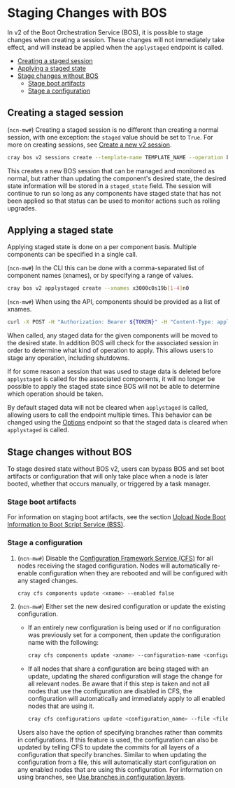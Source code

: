 # Staging Changes with BOS

In v2 of the Boot Orchestration Service (BOS), it is possible to stage changes when creating a session.
These changes will not immediately take effect, and will instead be applied when the `applystaged` endpoint is called.

* [Creating a staged session](#creating-a-staged-session)
* [Applying a staged state](#applying-a-staged-state)
* [Stage changes without BOS](#stage-changes-without-bos)
  * [Stage boot artifacts](#stage-boot-artifacts)
  * [Stage a configuration](#stage-a-configuration)

## Creating a staged session

(`ncn-mw#`) Creating a staged session is no different than creating a normal session, with one exception: the `staged` value should be set to `True`.
For more on creating sessions, see [Create a new v2 session](Manage_a_BOS_Session.md#create-a-new-v2-session).

```bash
cray bos v2 sessions create --template-name TEMPLATE_NAME --operation boot --stage True --format json
```

This creates a new BOS session that can be managed and monitored as normal, but rather than updating the component's desired state, the desired state
information will be stored in a `staged_state` field. The session will continue to run so long as any components have staged state that has not been
applied so that status can be used to monitor actions such as rolling upgrades.

## Applying a staged state

Applying staged state is done on a per component basis. Multiple components can be specified in a single call.

(`ncn-mw#`) In the CLI this can be done with a comma-separated list of component names (xnames), or by specifying a range of values.

```bash
cray bos v2 applystaged create --xnames x3000c0s19b[1-4]n0
```

(`ncn-mw#`) When using the API, components should be provided as a list of xnames.

```bash
curl -X POST -H "Authorization: Bearer ${TOKEN}" -H "Content-Type: application/json"  --data '{"xnames":["x3000c0s19b1n0","x3000c0s19b2n0"]}' https://api-gw-service-nmn.local/apis/bos/v2/applystaged
```

When called, any staged data for the given components will be moved to the desired state.
In addition BOS will check for the associated session in order to determine what kind of operation to apply. This allows users to stage any operation, including shutdowns.

If for some reason a session that was used to stage data is deleted before `applystaged` is called for the associated components, it will no longer be possible to apply the staged state
since BOS will not be able to determine which operation should be taken.

By default staged data will not be cleared when `applystaged` is called, allowing users to call the endpoint multiple times.
This behavior can be changed using the [Options](Options.md) endpoint so that the staged data is cleared when `applystaged` is called.

## Stage changes without BOS

To stage desired state without BOS v2, users can bypass BOS and set boot artifacts or configuration that will only take place when a node is later booted,
whether that occurs manually, or triggered by a task manager.

### Stage boot artifacts

For information on staging boot artifacts, see the section [Upload Node Boot Information to Boot Script Service (BSS)](Upload_Node_Boot_Information_to_Boot_Script_Service_BSS.md).

### Stage a configuration

1. (`ncn-mw#`) Disable the [Configuration Framework Service (CFS)](../../glossary.md#configuration-framework-service-cfs)
   for all nodes receiving the staged configuration. Nodes will automatically re-enable configuration when they are rebooted and will be configured with any staged changes.

    ```bash
    cray cfs components update <xname> --enabled false
    ```

1. (`ncn-mw#`) Either set the new desired configuration or update the existing configuration.

    * If an entirely new configuration is being used or if no configuration was previously set for a component, then update the configuration name with the following:

        ```bash
        cray cfs components update <xname> --configuration-name <configuration_name>
        ```

    * If all nodes that share a configuration are being staged with an update, updating the shared configuration will stage the change for all relevant nodes.
      Be aware that if this step is taken and not all nodes that use the configuration are disabled in CFS, the configuration will automatically and immediately apply
      to all enabled nodes that are using it.

        ```bash
        cray cfs configurations update <configuration_name> --file <file_path>
        ```

    Users also have the option of specifying branches rather than commits in configurations.
    If this feature is used, the configuration can also be updated by telling CFS to update the commits for all layers of a configuration that specify branches.
    Similar to when updating the configuration from a file, this will automatically start configuration on any enabled nodes that are using this configuration.
    For information on using branches, see [Use branches in configuration layers](../configuration_management/Configuration_Layers.md#use-branches-in-configuration-layers).

